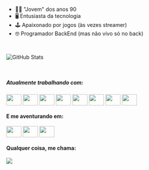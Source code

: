 - 👴🏾 "Jovem" dos anos 90 
- 🖥️ Entusiasta da tecnologia
- 🕹️ Apaixonado por jogos (às vezes streamer)
- 🤓 Programador BackEnd (mas não vivo só no back)

<br>

![GitHub Stats](https://github-readme-stats.vercel.app/api?username=marcos-so&theme=dracula&locale=pt-br&include_all_commits=true&show_icons=true&hide_rank=false)

<br>

##### Atualmente trabalhando com:
<div style="display: inline-block">
  <img align="center" height="30" width="40" src="https://cdn.jsdelivr.net/gh/devicons/devicon@latest/icons/laravel/laravel-original.svg" />
  <img align="center" height="30" width="40" src="https://cdn.jsdelivr.net/gh/devicons/devicon@latest/icons/php/php-original.svg" />
  <img align="center" height="30" width="40" src="https://cdn.jsdelivr.net/gh/devicons/devicon@latest/icons/mysql/mysql-original-wordmark.svg" />
  <img align="center" height="30" width="40" src="https://cdn.jsdelivr.net/gh/devicons/devicon@latest/icons/angular/angular-original.svg" />
  <img align="center" height="30" width="40" src="https://cdn.jsdelivr.net/gh/devicons/devicon@latest/icons/javascript/javascript-original.svg" />
  <img align="center" height="30" width="40" src="https://cdn.jsdelivr.net/gh/devicons/devicon@latest/icons/nodejs/nodejs-original.svg" />
  <img align="center" height="30" width="40" src="https://cdn.jsdelivr.net/gh/devicons/devicon@latest/icons/tailwindcss/tailwindcss-original.svg" />
  <img align="center" height="30" width="40" src="https://cdn.jsdelivr.net/gh/devicons/devicon@latest/icons/typescript/typescript-original.svg" />
</div>

#### E me aventurando em:
<div style="display: inline-block">
  <img align="center" height="30" width="40"  src="https://cdn.jsdelivr.net/gh/devicons/devicon@latest/icons/python/python-original.svg" />
  <img align="center" height="30" width="40"  src="https://cdn.jsdelivr.net/gh/devicons/devicon@latest/icons/dot-net/dot-net-original.svg" />
  <img align="center" height="30" width="40"  src="https://cdn.jsdelivr.net/gh/devicons/devicon@latest/icons/csharp/csharp-original.svg" />
</div>

#### Qualquer coisa, me chama:
<a href="mailto:mvcode@gmail.com" target="_blank"><img src="https://img.shields.io/badge/Gmail-D14836?style=for-the-badge&logo=gmail&logoColor=white"></a>

